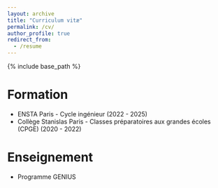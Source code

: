 ```yaml
---
layout: archive
title: "Curriculum vitæ"
permalink: /cv/
author_profile: true
redirect_from:
  - /resume
---
```


{% include base_path %}

Formation
======
* ENSTA Paris - Cycle ingénieur (2022 - 2025)
* Collège Stanislas Paris - Classes préparatoires aux grandes écoles (CPGE) (2020 - 2022)

<!-- Publications
======
  <ul>{% for post in site.publications %}
    {% include archive-single-cv.html %}
  {% endfor %}</ul>
  
Talks
======
  <ul>{% for post in site.talks %}
    {% include archive-single-talk-cv.html %}
  {% endfor %}</ul> -->
  
Enseignement
======
* Programme GENIUS
  <!-- <ul>{% for post in site.teaching %}
    {% include archive-single-cv.html %}
  {% endfor %}</ul> -->
  